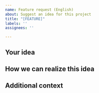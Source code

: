 ```yaml
---
name: Feature request (English)
about: Suggest an idea for this project
title: "[FEATURE]"
labels: ''
assignees: ''

---
```


## Your idea
<!--Describe your idea for our project. Also tell us if your idea is related to a existing problem. But if you're about to submit a bug, you can create a BUG REPORT instead of this template-->

## How we can realize this idea
<!--A clear and concise description of what you want to happen. If this is a feature already existing in another app you may also post it here. Attaching a screenshot (if existing) or a sketch (if not) is recommended.-->

## Additional context
<!--Add any other context about the feature request here.-->
